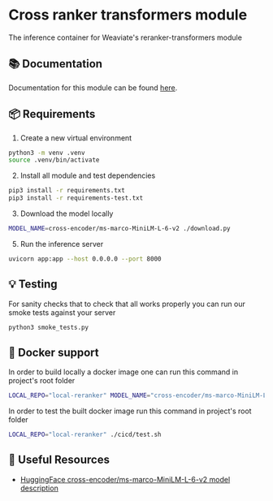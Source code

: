 # Cross ranker transformers module

The inference container for Weaviate's reranker-transformers module

📚 Documentation
-----------------

Documentation for this module can be found [here](https://weaviate.io/developers/weaviate/model-providers/transformers/reranker).

📦 Requirements
----------------

1. Create a new virtual environment

```sh
python3 -m venv .venv
source .venv/bin/activate
```

2. Install all module and test dependencies

```sh
pip3 install -r requirements.txt
pip3 install -r requirements-test.txt
```

3. Download the model locally

```sh
MODEL_NAME=cross-encoder/ms-marco-MiniLM-L-6-v2 ./download.py
```

5. Run the inference server

```sh
uvicorn app:app --host 0.0.0.0 --port 8000
```

💡 Testing
----------

For sanity checks that to check that all works properly you can run our smoke tests against your server

```sh
python3 smoke_tests.py
```

🐳 Docker support
-----------------

In order to build locally a docker image one can run this command in project's root folder

```sh
LOCAL_REPO="local-reranker" MODEL_NAME="cross-encoder/ms-marco-MiniLM-L-6-v2" ./cicd/build.sh
```

In order to test the built docker image run this command in project's root folder

```sh
LOCAL_REPO="local-reranker" ./cicd/test.sh
```

🔗 Useful Resources
--------------------

- [HuggingFace cross-encoder/ms-marco-MiniLM-L-6-v2 model description](https://huggingface.co/cross-encoder/ms-marco-MiniLM-L-6-v2)
